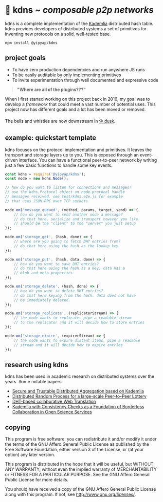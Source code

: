 # 🎼 kdns ~ *composable p2p networks*

kdns is a complete implementation of the 
[Kademlia](http://www.scs.stanford.edu/%7Edm/home/papers/kpos.pdf) distributed 
hash table. kdns provides developers of distributed systems a 
set of primitives for inventing new protocols on a solid, well-tested base.

```
npm install @yipyap/kdns
```

## project goals

* To have zero production dependencies and run anywhere JS runs
* To be easily auditable by only implementing primitives
* To invite experimentation through well documented and expressive code

> **"Where are all of the plugins???"**

When I first started working on this project back in 2016, my goal 
was to develop a *framework* that could meet a vast number of 
potential uses. This project now has different goals and a lot has 
been moved or removed.

The bells and whistles are now downstream in [🝰 dusk](https://rundusk.org/).

## example: quickstart template

kdns focuses on the protocol implementation and primitives. It leaves 
the transport and storage layers up to you. This is exposed through an 
event-driven interface. You can have a functional peer-to-peer network 
by writing just a few basic functions to handle some key events.

```js
const kdns = require('@yipyap/kdns');
const node = new kdns.Node();

// how do you want to listen for connections and messages?
// use the kdns.Protocol object on node.protocol handle 
// messages received. see test/kdns.e2e.js for example 
// that uses JSON-RPC over TCP sockets

node.on('message_queued', (method, params, target, send) => {
    // how do you want to send another node a message?
    // do that here. serialize and transport however you like.
    // should be the "client" to the "server" you just setup
});

node.on('storage_get', (hash, done) => {
    // where are you going to fetch DHT entries from?
    // do that here using the hash as the lookup key
});

node.on('storage_put', (hash, data, done) => {
    // how do you want to save DHT entries?
    // do that here using the hash as a key. data has a 
    // blob and meta properties
});

node.on('storage_delete', (hash, done) => {
    // how do you want to delete DHT entries?
    // do that here keying from the hash. data does not have 
    // be immediately deleted.
});

node.on('storage_replicate', (replicatorStream) => {
    // the node wants to replicate. pipe a readable stream 
    // to the replicator and it will decide how to store entries
});

node.on('storage_expire', (expirerStream) => {
    // the node wants to expire distant items. pipe a readable
    // stream and it will decide how to expire entries
});

```

## research using kdns

kdns has been used in academic research on distributed systems over the years. 
Some notable papers:

* [Secure and Trustable Distributed Aggregation based on Kademlia](https://arxiv.org/pdf/1709.03265.pdf)
* [Distributed Random Process for a large-scale Peer-to-Peer Lottery](https://hal.inria.fr/hal-01583824/document)
* [DHT-based collaborative Web Translation](https://etd.ohiolink.edu/!etd.send_file?accession=ucin1479821556144121&disposition=inline)
* [Kademlia with Consistency Checks as a Foundation of Borderless Collaboration in Open Science Services](https://www.sciencedirect.com/science/article/pii/S1877050916327041)

## copying

This program is free software: you can redistribute it and/or modify
it under the terms of the GNU Affero General Public License as published by
the Free Software Foundation, either version 3 of the License, or
(at your option) any later version.

This program is distributed in the hope that it will be useful,
but WITHOUT ANY WARRANTY; without even the implied warranty of
MERCHANTABILITY or FITNESS FOR A PARTICULAR PURPOSE.  See the
GNU Affero General Public License for more details.

You should have received a copy of the GNU Affero General Public License
along with this program.  If not, see <http://www.gnu.org/licenses/>.


